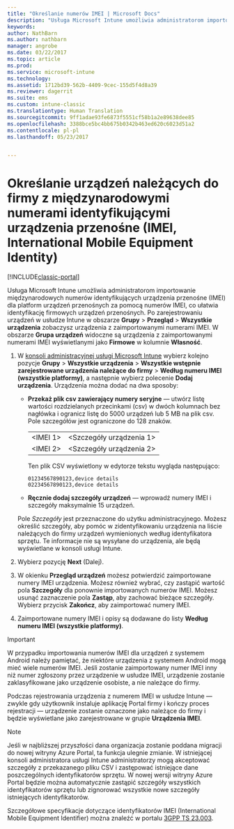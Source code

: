 ```yaml
---
title: "Określanie numerów IMEI | Microsoft Docs"
description: "Usługa Microsoft Intune umożliwia administratorom importowanie numerów IMEI dla platform urządzeń przenośnych w celu ułatwienia identyfikacji firmowych urządzeń przenośnych"
keywords: 
author: NathBarn
ms.author: nathbarn
manager: angrobe
ms.date: 03/22/2017
ms.topic: article
ms.prod: 
ms.service: microsoft-intune
ms.technology: 
ms.assetid: 1712bd39-562b-4409-9cec-155d5f4d8a39
ms.reviewer: dagerrit
ms.suite: ems
ms.custom: intune-classic
ms.translationtype: Human Translation
ms.sourcegitcommit: 9ff1adae93fe6873f5551cf58b1a2e89638dee85
ms.openlocfilehash: 3388bce5bc4bb675b0342b463ed620c6023d51a2
ms.contentlocale: pl-pl
ms.lasthandoff: 05/23/2017


---
```


# <a name="specify-corporate-owned-devices-with-international-mobile-equipment-identity-imei-numbers"></a>Określanie urządzeń należących do firmy z międzynarodowymi numerami identyfikującymi urządzenia przenośne (IMEI, International Mobile Equipment Identity)

[!INCLUDE[classic-portal](../includes/classic-portal.md)]

Usługa Microsoft Intune umożliwia administratorom importowanie międzynarodowych numerów identyfikujących urządzenia przenośne (IMEI) dla platform urządzeń przenośnych za pomocą numerów IMEI, co ułatwia identyfikację firmowych urządzeń przenośnych. Po zarejestrowaniu urządzeń w usłudze Intune w obszarze **Grupy** > **Przegląd** > **Wszystkie urządzenia** zobaczysz urządzenia z zaimportowanymi numerami IMEI. W obszarze **Grupa urządzeń** widoczne są urządzenia z zaimportowanymi numerami IMEI wyświetlanymi jako **Firmowe** w kolumnie **Własność**.

1. W [konsoli administracyjnej usługi Microsoft Intune](https://manage.microsoft.com) wybierz kolejno pozycje **Grupy** &gt; **Wszystkie urządzenia** &gt; **Wszystkie wstępnie zarejestrowane urządzenia należące do firmy** &gt; **Według numeru IMEI (wszystkie platformy)**, a następnie wybierz polecenie **Dodaj urządzenia**. Urządzenia można dodać na dwa sposoby:

    -   **Przekaż plik csv zawierający numery seryjne** — utwórz listę wartości rozdzielanych przecinkami (csv) w dwóch kolumnach bez nagłówka i ogranicz listę do 5000 urządzeń lub 5 MB na plik csv. Pole szczegółów jest ograniczone do 128 znaków. 

        |||
        |-|-|
        |&lt;IMEI 1&gt;|&lt;Szczegóły urządzenia 1&gt;|
        |&lt;IMEI 2&gt;|&lt;Szczegóły urządzenia 2&gt;|
        Ten plik CSV wyświetlony w edytorze tekstu wygląda następująco:

        ```
        01234567890123,device details
        02234567890123,device details
        ```

    -   **Ręcznie dodaj szczegóły urządzeń** — wprowadź numery IMEI i szczegóły maksymalnie 15 urządzeń.

   Pole *Szczegóły* jest przeznaczone do użytku administracyjnego. Możesz określić szczegóły, aby pomóc w zidentyfikowaniu urządzenia na liście należących do firmy urządzeń wymienionych według identyfikatora sprzętu. Te informacje nie są wysyłane do urządzenia, ale będą wyświetlane w konsoli usługi Intune.

2.   Wybierz pozycję **Next** (Dalej).
3.  W okienku **Przegląd urządzeń** możesz potwierdzić zaimportowane numery IMEI urządzenia. Możesz również wybrać, czy zastąpić wartość pola **Szczegóły** dla ponownie importowanych numerów IMEI. Możesz usunąć zaznaczenie pola **Zastąp**, aby zachować bieżące szczegóły. Wybierz przycisk **Zakończ**, aby zaimportować numery IMEI.
4.  Zaimportowane numery IMEI i opisy są dodawane do listy **Według numeru IMEI (wszystkie platformy)**.

> [!IMPORTANT]
> W przypadku importowania numerów IMEI dla urządzeń z systemem Android należy pamiętać, że niektóre urządzenia z systemem Android mogą mieć wiele numerów IMEI. Jeśli zostanie zaimportowany numer IMEI inny niż numer zgłoszony przez urządzenie w usłudze IMEI, urządzenie zostanie zaklasyfikowane jako urządzenie osobiste, a nie należące do firmy.

Podczas rejestrowania urządzenia z numerem IMEI w usłudze Intune — zwykle gdy użytkownik instaluje aplikację Portal firmy i kończy proces rejestracji — urządzenie zostanie oznaczone jako należące do firmy i będzie wyświetlane jako zarejestrowane w grupie **Urządzenia IMEI**.

>[!NOTE]
> Jeśli w najbliższej przyszłości dana organizacja zostanie poddana migracji do nowej witryny Azure Portal, ta funkcja ulegnie zmianie. W istniejącej konsoli administratora usługi Intune administratorzy mogą akceptować szczegóły z przekazanego pliku CSV i zastępować istniejące dane poszczególnych identyfikatorów sprzętu. W nowej wersji witryny Azure Portal będzie można automatycznie zastąpić szczegóły wszystkich identyfikatorów sprzętu lub zignorować wszystkie nowe szczegóły istniejących identyfikatorów.

Szczegółowe specyfikacje dotyczące identyfikatorów IMEI (International Mobile Equipment Identifier) można znaleźć w portalu [3GPP TS 23.003](https://portal.3gpp.org/desktopmodules/Specifications/SpecificationDetails.aspx?specificationId=729).

